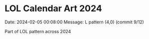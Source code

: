 # LOL Calendar Art 2024

Date: 2024-02-05 00:08:00
Message: L pattern (4,0) (commit 9/12)

Part of LOL pattern across 2024
